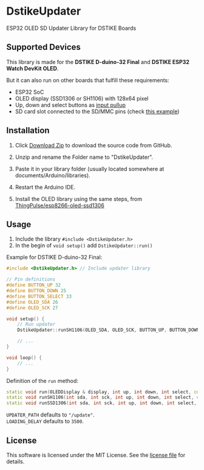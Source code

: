 # DstikeUpdater
ESP32 OLED SD Updater Library for DSTIKE Boards

## Supported Devices

This library is made for the **DSTIKE D-duino-32 Final** and **DSTIKE ESP32 Watch DevKit OLED**.  

But it can also run on other boards that fulfill these requirements:  
- ESP32 SoC
- OLED display (SSD1306 or SH1106) with 128x64 pixel
- Up, down and select buttons as [input pullup](https://www.arduino.cc/en/Tutorial/InputPullupSerial)
- SD card slot connected to the SD/MMC pins (check [this example](https://github.com/espressif/arduino-esp32/blob/master/libraries/SD_MMC/examples/SDMMC_Test/SDMMC_Test.ino))

## Installation

1) Click [Download Zip](https://github.com/spacehuhn/DstikeUpdater/archive/master.zip) to download the source code from GitHub.
2) Unzip and rename the Folder name to "DstikeUpdater".
3) Paste it in your library folder (usually located somewhere at documents/Arduino/libraries).
4) Restart the Arduino IDE.

5) Install the OLED library using the same steps, from [ThingPulse/esp8266-oled-ssd1306](https://github.com/ThingPulse/esp8266-oled-ssd1306)

## Usage

1) Include the library `#include <DstikeUpdater.h>`
2) In the begin of `void setup()` add `DstikeUpdater::run()`

Example for DSTIKE D-duino-32 Final:   
```c++
#include <DstikeUpdater.h> // Include updater library

// Pin definitions
#define BUTTON_UP 32
#define BUTTON_DOWN 25
#define BUTTON_SELECT 33
#define OLED_SDA 26
#define OLED_SCK 27

void setup() {
    // Run updater
    DstikeUpdater::runSH1106(OLED_SDA, OLED_SCK, BUTTON_UP, BUTTON_DOWN, BUTTON_SELECT);

    // ...
}

void loop() {
    // ...
}
```

Definition of the `run` method:  
```c++
static void run(OLEDDisplay & display, int up, int down, int select, const char* path   = UPDATER_PATH, int loadingDelay = LOADING_DELAY);
static void runSH1106(int sda, int sck, int up, int down, int select, const char* path  = UPDATER_PATH, int loadingDelay = LOADING_DELAY);
static void runSSD1306(int sda, int sck, int up, int down, int select, const char* path = UPDATER_PATH, int loadingDelay = LOADING_DELAY);
```

`UPDATER_PATH` defaults to `"/update"`.  
`LOADING_DELAY` defaults to `3500`.  

## License

This software is licensed under the MIT License. See the [license file](LICENSE) for details.  
